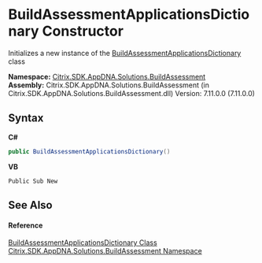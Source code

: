 # BuildAssessmentApplicationsDictionary Constructor 
 

Initializes a new instance of the <a href="a75d152c-4163-8fbf-d7e7-be949c2f6840">BuildAssessmentApplicationsDictionary</a> class

**Namespace:**&nbsp;[Citrix.SDK.AppDNA.Solutions.BuildAssessment](853bdb50-ea5c-dc0d-0be0-7254b6c38034.md)<br />**Assembly:**&nbsp;Citrix.SDK.AppDNA.Solutions.BuildAssessment (in Citrix.SDK.AppDNA.Solutions.BuildAssessment.dll) Version: 7.11.0.0 (7.11.0.0)

## Syntax

**C#**
```csharp
public BuildAssessmentApplicationsDictionary()
```

**VB**
```vbnet
Public Sub New
```


## See Also


#### Reference
<a href="a75d152c-4163-8fbf-d7e7-be949c2f6840">BuildAssessmentApplicationsDictionary Class</a><br /><a href="853bdb50-ea5c-dc0d-0be0-7254b6c38034">Citrix.SDK.AppDNA.Solutions.BuildAssessment Namespace</a><br />